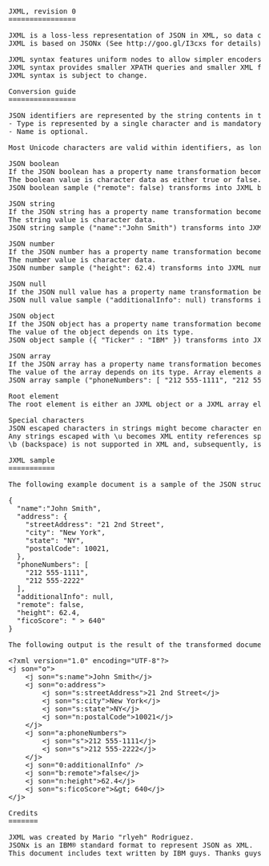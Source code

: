 <pre>
JXML, revision 0
================

JXML is a loss-less representation of JSON in XML, so data can be reused with XML tools.
JXML is based on JSONx (See http://goo.gl/I3cxs for details). 

JXML syntax features uniform nodes to allow simpler encoders and decoders.
JXML syntax provides smaller XPATH queries and smaller XML files. 
JXML syntax is subject to change.

Conversion guide
================

JSON identifiers are represented by the string contents in the type:name attribute.
- Type is represented by a single character and is mandatory. 
- Name is optional. 

Most Unicode characters are valid within identifiers, as long as they are properly escaped (for example, \unnnn). 

JSON boolean
If the JSON boolean has a property name transformation becomes &lt;j son="b:name"&gt;&lt;/j&gt;, else becomes &lt;j son="b"&gt;&lt;/j&gt;. 
The boolean value is character data as either true or false.
JSON boolean sample ("remote": false) transforms into JXML boolean (&lt;j son="b:remote"&gt;false&lt;/j&gt;)

JSON string
If the JSON string has a property name transformation becomes &lt;j son="s:name"&gt;&lt;/j&gt;, else becomes &lt;j son="s"&gt;&lt;/j&gt;. 
The string value is character data. 
JSON string sample ("name":"John Smith") transforms into JXML string (&lt;j son="s:name"&gt;John Smith&lt;/j&gt;)

JSON number
If the JSON number has a property name transformation becomes &lt;j son="n:name"&gt;&lt;/j&gt;, else becomes &lt;j son="n"&gt;&lt;/j&gt;. 
The number value is character data. 
JSON number sample ("height": 62.4) transforms into JXML number (&lt;j son="n:height"&gt;62.4&lt;/j&gt;)

JSON null
If the JSON null value has a property name transformation becomes &lt;j son="0:name" /&gt;, else becomes &lt;j son="0" /&gt;. 
JSON null value sample ("additionalInfo": null) transforms into JXML null value (&lt;j son="0:additionalInfo" /&gt;)

JSON object
If the JSON object has a property name transformation becomes &lt;j son="o:name"&gt;&lt;/j&gt;, else becomes &lt;j son="o"&gt;&lt;/j&gt;. 
The value of the object depends on its type. 
JSON object sample ({ "Ticker" : "IBM" }) transforms into JXML object (&lt;j son="o"&gt;&lt;j son="s:Ticker"&gt;IBM&lt;/j&gt;&lt;/j&gt;)

JSON array
If the JSON array has a property name transformation becomes &lt;j son="a:name"&gt;&lt;/j&gt;, else becomes &lt;j son="a"&gt;&lt;/j&gt;. 
The value of the array depends on its type. Array elements are ordered according to their document order. 
JSON array sample ("phoneNumbers": [ "212 555-1111", "212 555-2222" ]) transforms into JXML array (&lt;j son="a:phoneNumbers"&gt;&lt;j son="s"&gt;212 555-1111&lt;/j&gt;&lt;j son="s"&gt;212 555-2222&lt;/j&gt;&lt;/j&gt;)

Root element
The root element is either an JXML object or a JXML array element.

Special characters
JSON escaped characters in strings might become character entity references. 
Any strings escaped with \u becomes XML entity references specified in decimal. 
\b (backspace) is not supported in XML and, subsequently, is not supported in JXML.

JXML sample
===========

The following example document is a sample of the JSON structure.

{
  "name":"John Smith",
  "address": {
    "streetAddress": "21 2nd Street",
    "city": "New York",
    "state": "NY",
    "postalCode": 10021,
  },
  "phoneNumbers": [
    "212 555-1111",
    "212 555-2222"
  ],
  "additionalInfo": null,
  "remote": false,
  "height": 62.4,
  "ficoScore": " &gt; 640"
}

The following output is the result of the transformed document to JXML.

&lt;?xml version="1.0" encoding="UTF-8"?&gt;
&lt;j son="o"&gt;
    &lt;j son="s:name"&gt;John Smith&lt;/j&gt;
    &lt;j son="o:address"&gt;
        &lt;j son="s:streetAddress"&gt;21 2nd Street&lt;/j&gt;
        &lt;j son="s:city"&gt;New York&lt;/j&gt;
        &lt;j son="s:state"&gt;NY&lt;/j&gt;
        &lt;j son="n:postalCode"&gt;10021&lt;/j&gt;
    &lt;/j&gt;
    &lt;j son="a:phoneNumbers"&gt;
        &lt;j son="s"&gt;212 555-1111&lt;/j&gt;
        &lt;j son="s"&gt;212 555-2222&lt;/j&gt;
    &lt;/j&gt;
    &lt;j son="0:additionalInfo" /&gt;
    &lt;j son="b:remote"&gt;false&lt;/j&gt;
    &lt;j son="n:height"&gt;62.4&lt;/j&gt;
    &lt;j son="s:ficoScore"&gt;&amp;gt; 640&lt;/j&gt;
&lt;/j&gt;

Credits
=======

JXML was created by Mario "rlyeh" Rodriguez.
JSONx is an IBM® standard format to represent JSON as XML.
This document includes text written by IBM guys. Thanks guys :D
</pre>
